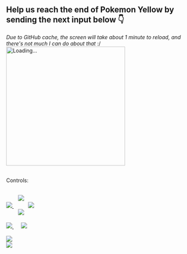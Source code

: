 <!--
**JMouzet/JMouzet** is a ✨ _special_ ✨ repository because its `README.md` (this file) appears on your GitHub profile.

Here are some ideas to get you started:

- 🔭 I’m currently working on ...
- 🌱 I’m currently learning ...
- 👯 I’m looking to collaborate on ...
- 🤔 I’m looking for help with ...
- 💬 Ask me about ...
- 📫 How to reach me: ...
- 😄 Pronouns: ...
- ⚡ Fun fact: ...
-->

## Help us reach the end of Pokemon Yellow by sending the next input below 👇

*Due to GitHub cache, the screen will take about 1 minute to reload, and there's not much I can do about that* :/
<br/>
<img src="https://gpp.jmouzet.fr/screen/screen.png" alt="Loading..." width="320" style="display: block; vertical-align: top; image-rendering: pixelated;"><br>

Controls:
<!-- Up button -->
<br />
&nbsp;&nbsp;&nbsp;&nbsp;&nbsp;&nbsp;&nbsp;
<a href="https://gpp.jmouzet.fr/input/up">
  <img src="https://img.shields.io/badge/‎ ↑‎ ‎ -D8D3DA">
</a>
<!-- Left button -->
<br />
<a href="https://gpp.jmouzet.fr/input/left">
  <img src="https://img.shields.io/badge/←-D8D3DA">
</a>
<!-- Right button -->
&nbsp;&nbsp;&nbsp;&nbsp;&nbsp;&nbsp;&nbsp;&nbsp;&nbsp;
<a href="https://gpp.jmouzet.fr/input/right">
  <img src="https://img.shields.io/badge/→-D8D3DA">
</a>
<!-- Down button -->
<br />
&nbsp;&nbsp;&nbsp;&nbsp;&nbsp;&nbsp;&nbsp;
<a href="https://gpp.jmouzet.fr/input/down">
  <img src="https://img.shields.io/badge/‎ ↓‎ ‎ -D8D3DA">
</a>

<!-- A button -->
<br />
<br />
<a href="https://gpp.jmouzet.fr/input/a">
  <img src="https://img.shields.io/badge/‎ A‎‎‎ ‎ ‎  -8D0827">
</a>
<!-- B button -->
&nbsp;&nbsp;&nbsp;&nbsp;
<a href="https://gpp.jmouzet.fr/input/b">
  <img src="https://img.shields.io/badge/‎ B‎‎ ‎ ‎‎ -8D0827">
</a>

<!-- START button -->
<br />
<br />
<a href="https://gpp.jmouzet.fr/input/up">
  <img src="https://img.shields.io/badge/START-C1BDD4">
</a>
<!-- SELECT button -->
<br />
<a href="https://gpp.jmouzet.fr/input/up">
  <img src="https://img.shields.io/badge/SELECT-C1BDD4">
</a>
<br />
